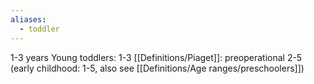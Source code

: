 ```yaml
---
aliases:
  - toddler
---
```

1-3 years
Young toddlers: 1-3
[[Definitions/Piaget]]: preoperational 2-5
(early childhood: 1-5, also see [[Definitions/Age ranges/preschoolers]])
